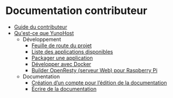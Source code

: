 # Documentation contributeur

* [Guide du contributeur](/contribute_fr)
* [Qu'est-ce que YunoHost](/whatsyunohost_fr)
    * Développement
        * [Feuille de route du projet](/roadmap_en)
        * [Liste des applications disponibles](/apps_fr)
        * [Packager une application](/packaging_apps_fr)
        * [Développer avec Docker](/docker_fr)
        * [Builder OpenResty (serveur Web) pour Raspberry Pi](/build_openresty_en)
    * Documentation
       * [Création d’un compte pour l’édition de la documentation](/accounting_fr)
       * [Écrire de la documentation](/write_documentation_fr)